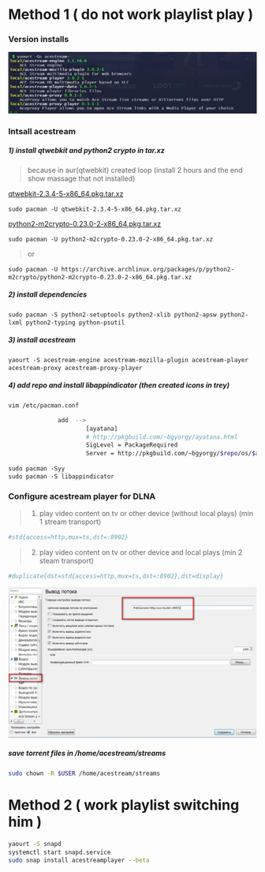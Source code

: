 # Method 1 ( do not work playlist play )

### Version installs
![](https://github.com/sanekmihailow/My_guide_instructions/blob/master/images/acestream_version.png)

### Intsall acestream
##### 1) install qtwebkit and python2 crypto in tar.xz 
> because in aur(qtwebkit) created loop (install 2 hours and the end show massage that not installed)

[qtwebkit-2.3.4-5-x86_64.pkg.tar.xz](https://drive.google.com/open?id=1Fq7yscyUzmdkF09oBQEkCyCKfbndBL5f)
```nginx
sudo pacman -U qtwebkit-2.3.4-5-x86_64.pkg.tar.xz
```
[python2-m2crypto-0.23.0-2-x86_64.pkg.tar.xz](https://drive.google.com/open?id=1r122pI46Zg2kjPiNtjF2AsuOgpgB9Apk)
```nginx
sudo pacman -U python2-m2crypto-0.23.0-2-x86_64.pkg.tar.xz
```
> or
```nginx
sudo pacman -U https://archive.archlinux.org/packages/p/python2-m2crypto/python2-m2crypto-0.23.0-2-x86_64.pkg.tar.xz
```
##### 2) install dependencies
```nginx
sudo pacman -S python2-setuptools python2-xlib python2-apsw python2-lxml python2-typing python-psutil
```

##### 3) install acestream
```nginx
yaourt -S acestream-engine acestream-mozilla-plugin acestream-player acestream-proxy acestream-proxy-player
```

##### 4) add repo and install libappindicator (then created icons in trey)
```nginx
vim /etc/pacman.conf 
```
```bash
              add  --> 
                      [ayatana]
                      # http://pkgbuild.com/~bgyorgy/ayatana.html
                      SigLevel = PackageRequired
                      Server = http://pkgbuild.com/~bgyorgy/$repo/os/$arch
```                  
```nginx
sudo pacman -Syy
sudo pacman -S libappindicator
```
### Configure acestream player for DLNA
> 1) play video content on tv or other device (without local plays) (min 1 stream transport)
```bash
#std{access=http,mux=ts,dst=:8902}
```
> 2) play video content on tv or other device and local plays (min 2 steam transport)
```bash
#duplicate{dst=std{access=http,mux=ts,dst=:8902},dst=display}
```
![](https://github.com/sanekmihailow/My_guide_instructions/blob/master/images/acestream_transport_dlna.png)

##### save torrent files in /home/acestream/streams
```bash
sudo chown -R $USER /home/acestream/streams
```

# Method 2 ( work playlist switching him )
```bash
yaourt -S snapd
systemctl start snapd.service
sudo snap install acestreamplayer --beta
```
